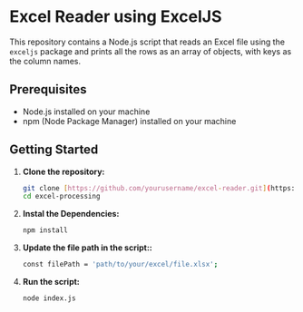 # Excel Reader using ExcelJS

This repository contains a Node.js script that reads an Excel file using the `exceljs` package and prints all the rows as an array of objects, with keys as the column names.

## Prerequisites

- Node.js installed on your machine
- npm (Node Package Manager) installed on your machine

## Getting Started

1. **Clone the repository:**

   ```sh
   git clone [https://github.com/yourusername/excel-reader.git](https://github.com/ashutoshdeshmukh-solutelabs/excel-processing.git)
   cd excel-processing

2. **Instal the Dependencies:**

   ```sh
   npm install

3. **Update the file path in the script::**

   ```sh
   const filePath = 'path/to/your/excel/file.xlsx';

4. **Run the script:**

   ```sh
   node index.js

